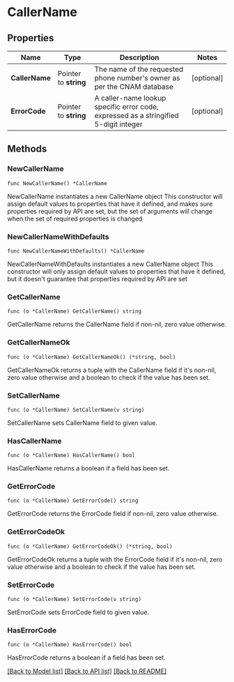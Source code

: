 # CallerName

## Properties

Name | Type | Description | Notes
------------ | ------------- | ------------- | -------------
**CallerName** | Pointer to **string** | The name of the requested phone number&#39;s owner as per the CNAM database | [optional] 
**ErrorCode** | Pointer to **string** | A caller-name lookup specific error code, expressed as a stringified 5-digit integer | [optional] 

## Methods

### NewCallerName

`func NewCallerName() *CallerName`

NewCallerName instantiates a new CallerName object
This constructor will assign default values to properties that have it defined,
and makes sure properties required by API are set, but the set of arguments
will change when the set of required properties is changed

### NewCallerNameWithDefaults

`func NewCallerNameWithDefaults() *CallerName`

NewCallerNameWithDefaults instantiates a new CallerName object
This constructor will only assign default values to properties that have it defined,
but it doesn't guarantee that properties required by API are set

### GetCallerName

`func (o *CallerName) GetCallerName() string`

GetCallerName returns the CallerName field if non-nil, zero value otherwise.

### GetCallerNameOk

`func (o *CallerName) GetCallerNameOk() (*string, bool)`

GetCallerNameOk returns a tuple with the CallerName field if it's non-nil, zero value otherwise
and a boolean to check if the value has been set.

### SetCallerName

`func (o *CallerName) SetCallerName(v string)`

SetCallerName sets CallerName field to given value.

### HasCallerName

`func (o *CallerName) HasCallerName() bool`

HasCallerName returns a boolean if a field has been set.

### GetErrorCode

`func (o *CallerName) GetErrorCode() string`

GetErrorCode returns the ErrorCode field if non-nil, zero value otherwise.

### GetErrorCodeOk

`func (o *CallerName) GetErrorCodeOk() (*string, bool)`

GetErrorCodeOk returns a tuple with the ErrorCode field if it's non-nil, zero value otherwise
and a boolean to check if the value has been set.

### SetErrorCode

`func (o *CallerName) SetErrorCode(v string)`

SetErrorCode sets ErrorCode field to given value.

### HasErrorCode

`func (o *CallerName) HasErrorCode() bool`

HasErrorCode returns a boolean if a field has been set.


[[Back to Model list]](../README.md#documentation-for-models) [[Back to API list]](../README.md#documentation-for-api-endpoints) [[Back to README]](../README.md)


